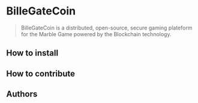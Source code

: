 # BilleGateCoin

> BilleGateCoin is a distributed, open-source, secure gaming plateform for the Marble Game powered by the Blockchain technology.

## How to install

## How to contribute

## Authors
